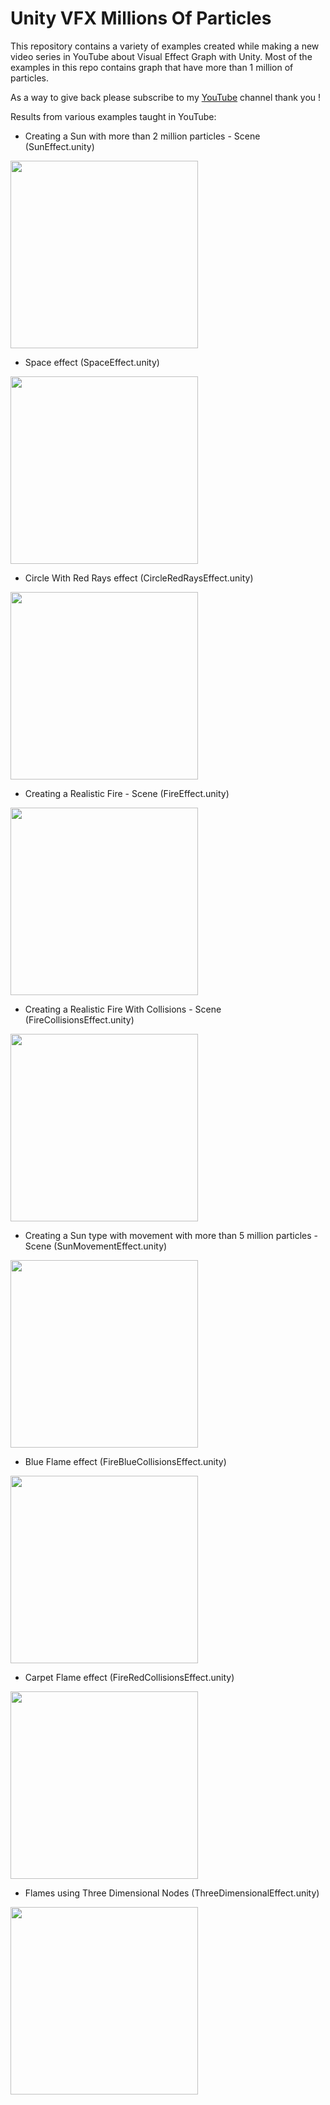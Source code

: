 # Unity VFX Millions Of Particles

This repository contains a variety of examples created while making a new video series in YouTube about Visual Effect Graph with Unity. Most of the examples in this repo contains graph that have more than 1 million of particles.

As a way to give back please subscribe to my [YouTube](https://www.youtube.com/c/dilmervalecillos) channel thank you !

Results from various examples taught in YouTube:

- Creating a Sun with more than 2 million particles - Scene (SunEffect.unity)

<img src="https://github.com/dilmerv/UnityVFXMillionsOfParticles/blob/master/docs/images/sun.gif" width="300">

- Space effect (SpaceEffect.unity)

<img src="https://github.com/dilmerv/UnityVFXMillionsOfParticles/blob/master/docs/images/space.gif" width="300">

- Circle With Red Rays effect (CircleRedRaysEffect.unity)

<img src="https://github.com/dilmerv/UnityVFXMillionsOfParticles/blob/master/docs/images/circlered.gif" width="300">

- Creating a Realistic Fire - Scene (FireEffect.unity)

<img src="https://github.com/dilmerv/UnityVFXMillionsOfParticles/blob/master/docs/images/fire.gif" width="300">

- Creating a Realistic Fire With Collisions - Scene (FireCollisionsEffect.unity)

<img src="https://github.com/dilmerv/UnityVFXMillionsOfParticles/blob/master/docs/images/fireCollisions.gif" width="300">

- Creating a Sun type with movement with more than 5 million particles - Scene (SunMovementEffect.unity)

<img src="https://github.com/dilmerv/UnityVFXMillionsOfParticles/blob/master/docs/images/sunMovement.gif" width="300">

- Blue Flame effect (FireBlueCollisionsEffect.unity)

<img src="https://github.com/dilmerv/UnityVFXMillionsOfParticles/blob/master/docs/images/blueflame.gif" width="300">

- Carpet Flame effect (FireRedCollisionsEffect.unity)

<img src="https://github.com/dilmerv/UnityVFXMillionsOfParticles/blob/master/docs/images/carpetflame.gif" width="300">

- Flames using Three Dimensional Nodes (ThreeDimensionalEffect.unity)

<img src="https://github.com/dilmerv/UnityVFXMillionsOfParticles/blob/master/docs/images/threedimensional.gif" width="300">